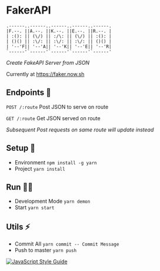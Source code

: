 # FakerAPI

```
.------..------..------..------..------.
|F.--. ||A.--. ||K.--. ||E.--. ||R.--. |
| :(): || (\/) || :/\: || (\/) || :(): |
| ()() || :\/: || :\/: || :\/: || ()() |
| '--'F|| '--'A|| '--'K|| '--'E|| '--'R|
`------'`------'`------'`------'`------'
```

_Create FakeAPI Server from JSON_

Currently at <https://faker.now.sh>

## Endpoints 🤘

`POST /:route` Post JSON to serve on route

`GET /:route` Get JSON served on route

_Subsequent Post requests on same route will update instead_

## Setup 🚧

- Environment `npm install -g yarn`
- Project `yarn install`

## Run 🏃🏻

- Development Mode `yarn demon`
- Start `yarn start`

## Utils ⚡️

- Commit All `yarn commit -- Commit Message`
- Push to master `yarn push`

[![JavaScript Style Guide](https://cdn.rawgit.com/feross/standard/master/badge.svg)](https://github.com/feross/standard)
